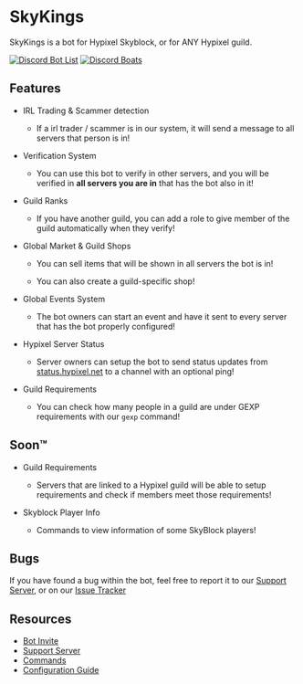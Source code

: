 # SkyKings
SkyKings is a bot for Hypixel Skyblock, or for ANY Hypixel guild.

[![Discord Bot List](https://discordbotlist.com/bots/skykings/widget)](https://discordbotlist.com/bots/skykings)
[![Discord Boats](https://discord.boats/api/widget/797974550834053203)](https://discord.boats/bot/797974550834053203)


## Features
- IRL Trading & Scammer detection
    
    - If a irl trader / scammer is in our system, it will send a message to all servers that person is in!
    
- Verification System

    - You can use this bot to verify in other servers, and you will be verified in **all servers you are in** that has the bot also in it!

- Guild Ranks

    - If you have another guild, you can add a role to give member of the guild automatically when they verify!

- Global Market & Guild Shops

    - You can sell items that will be shown in all servers the bot is in!
    
    - You can also create a guild-specific shop!

- Global Events System

    - The bot owners can start an event and have it sent to every server that has the bot properly configured!

- Hypixel Server Status

    - Server owners can setup the bot to send status updates from [status.hypixel.net](https://status.hypixel.net) to a channel with an optional ping!

- Guild Requirements

    - You can check how many people in a guild are under GEXP requirements with our `gexp` command!

## Soon™

- Guild Requirements

    - Servers that are linked to a Hypixel guild will be able to setup requirements and check if members meet those requirements!

- Skyblock Player Info

    - Commands to view information of some SkyBlock players!

## Bugs

If you have found a bug within the bot, feel free to report it to our [Support Server](https://discord.gg/XqUQBqTh27), or on our [Issue Tracker](https://github.com/plun1331/SkyKings/issues)

## Resources
- [Bot Invite](https://discord.com/oauth2/authorize?client_id=797974550834053203&scope=bot&permissions=402934848)
- [Support Server](https://discord.gg/XqUQBqTh27)
- [Commands](https://github.com/plun1331/SkyKings/blob/main/commands.md)
- [Configuration Guide](https://github.com/plun1331/SkyKings/blob/main/config.md)
